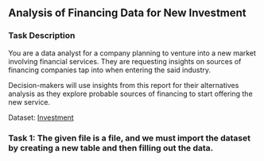 ##  Analysis of Financing Data for New Investment

### Task Description
You are a data analyst for a company planning to venture into a new market involving financial services. They are requesting insights on sources of financing companies tap into when entering the said industry. 

Decision-makers will use insights from this report for their alternatives analysis as they explore probable sources of financing to start offering the new service.

Dataset: [Investment](https://drive.google.com/file/d/1FL5OmKmRo_D5Wnws6vfzUpdypwxRxf8y/view?usp=drive_link)

### Task 1: The given file is a file, and we must import the dataset by creating a new table and then filling out the data.



